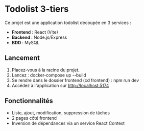 # Todolist 3-tiers

Ce projet est une application todolist découpée en 3 services :

- **Frontend** : React (Vite)
- **Backend** : Node.js/Express
- **BDD** : MySQL

## Lancement

1. Placez-vous à la racine du projet.
2. Lancez :
   docker-compose up --build
3. Se rendre dans le dossier frontend (cd frontend) :
   npm run dev
4. Accédez à l'application sur [http://localhost:5174](http://localhost:5174)

## Fonctionnalités

- Liste, ajout, modification, suppression de tâches
- 2 pages côté frontend
- Inversion de dépendances via un service React Context
